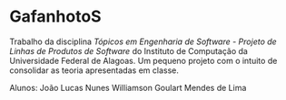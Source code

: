 GafanhotoS
==========

Trabalho da disciplina *Tópicos em Engenharia de Software - Projeto de Linhas de Produtos de Software* do Instituto de Computação da Universidade Federal de Alagoas. Um pequeno projeto com o intuito de consolidar as teoria apresentadas em classe.

Alunos:
	João Lucas Nunes
	Williamson Goulart Mendes de Lima
